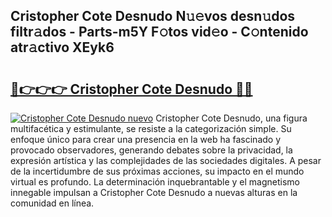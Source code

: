 ## Cristopher Cote Desnudo N𝚞𝚎vos desn𝚞dos filtr𝚊dos - Parts-m5Y F𝚘tos vid𝚎o - C𝚘ntenido atr𝚊ctivo XEyk6

# <h2><a href="http://mb8zic.tromn.icu/?c=Cristopher+Cote+Desnudo">🔗👉👉👉 Cristopher Cote Desnudo 🔗🔗</a></h2>

[![Cristopher Cote Desnudo nuevo](https://i.imgur.com/pEAQMta.gif)](http://mb8zic.tromn.icu/?c=Cristopher+Cote+Desnudo)
Cristopher Cote Desnudo, una figura multifacética y estimulante, se resiste a la categorización simple. Su enfoque único para crear una presencia en la web ha fascinado y provocado observadores, generando debates sobre la privacidad, la expresión artística y las complejidades de las sociedades digitales. A pesar de la incertidumbre de sus próximas acciones, su impacto en el mundo virtual es profundo. La determinación inquebrantable y el magnetismo innegable impulsan a Cristopher Cote Desnudo a nuevas alturas en la comunidad en línea.

